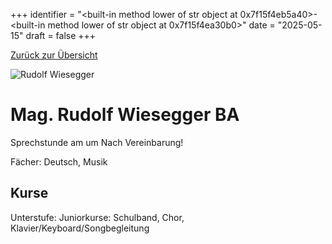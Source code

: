 
+++
identifier = "<built-in method lower of str object at 0x7f15f4eb5a40>-<built-in method lower of str object at 0x7f15f4ea30b0>"
date = "2025-05-15"
draft = false
+++

 [Zurück zur Übersicht](/schule/personen/)

<div class="row">
<div class="column">
<img src="/images/personal/Wiesegger.jpg" alt="Rudolf Wiesegger"> 
</div>
<div class="column">

# Mag. Rudolf Wiesegger BA

Sprechstunde am  um Nach Vereinbarung!

Fächer: Deutsch,  Musik





## Kurse

Unterstufe: Juniorkurse: Schulband,  Chor,  Klavier/Keyboard/Songbegleitung





</div>
</div> 

